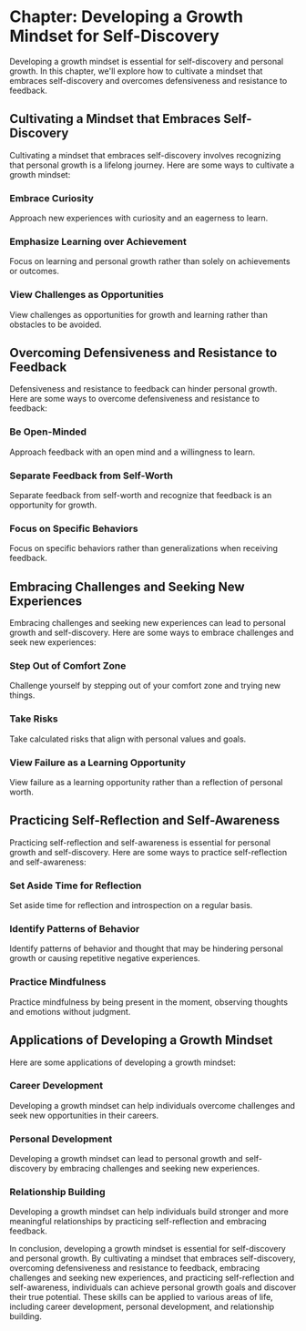 Chapter: Developing a Growth Mindset for Self-Discovery
=======================================================

Developing a growth mindset is essential for self-discovery and personal growth. In this chapter, we'll explore how to cultivate a mindset that embraces self-discovery and overcomes defensiveness and resistance to feedback.

Cultivating a Mindset that Embraces Self-Discovery
--------------------------------------------------

Cultivating a mindset that embraces self-discovery involves recognizing that personal growth is a lifelong journey. Here are some ways to cultivate a growth mindset:

### Embrace Curiosity

Approach new experiences with curiosity and an eagerness to learn.

### Emphasize Learning over Achievement

Focus on learning and personal growth rather than solely on achievements or outcomes.

### View Challenges as Opportunities

View challenges as opportunities for growth and learning rather than obstacles to be avoided.

Overcoming Defensiveness and Resistance to Feedback
---------------------------------------------------

Defensiveness and resistance to feedback can hinder personal growth. Here are some ways to overcome defensiveness and resistance to feedback:

### Be Open-Minded

Approach feedback with an open mind and a willingness to learn.

### Separate Feedback from Self-Worth

Separate feedback from self-worth and recognize that feedback is an opportunity for growth.

### Focus on Specific Behaviors

Focus on specific behaviors rather than generalizations when receiving feedback.

Embracing Challenges and Seeking New Experiences
------------------------------------------------

Embracing challenges and seeking new experiences can lead to personal growth and self-discovery. Here are some ways to embrace challenges and seek new experiences:

### Step Out of Comfort Zone

Challenge yourself by stepping out of your comfort zone and trying new things.

### Take Risks

Take calculated risks that align with personal values and goals.

### View Failure as a Learning Opportunity

View failure as a learning opportunity rather than a reflection of personal worth.

Practicing Self-Reflection and Self-Awareness
---------------------------------------------

Practicing self-reflection and self-awareness is essential for personal growth and self-discovery. Here are some ways to practice self-reflection and self-awareness:

### Set Aside Time for Reflection

Set aside time for reflection and introspection on a regular basis.

### Identify Patterns of Behavior

Identify patterns of behavior and thought that may be hindering personal growth or causing repetitive negative experiences.

### Practice Mindfulness

Practice mindfulness by being present in the moment, observing thoughts and emotions without judgment.

Applications of Developing a Growth Mindset
-------------------------------------------

Here are some applications of developing a growth mindset:

### Career Development

Developing a growth mindset can help individuals overcome challenges and seek new opportunities in their careers.

### Personal Development

Developing a growth mindset can lead to personal growth and self-discovery by embracing challenges and seeking new experiences.

### Relationship Building

Developing a growth mindset can help individuals build stronger and more meaningful relationships by practicing self-reflection and embracing feedback.

In conclusion, developing a growth mindset is essential for self-discovery and personal growth. By cultivating a mindset that embraces self-discovery, overcoming defensiveness and resistance to feedback, embracing challenges and seeking new experiences, and practicing self-reflection and self-awareness, individuals can achieve personal growth goals and discover their true potential. These skills can be applied to various areas of life, including career development, personal development, and relationship building.
